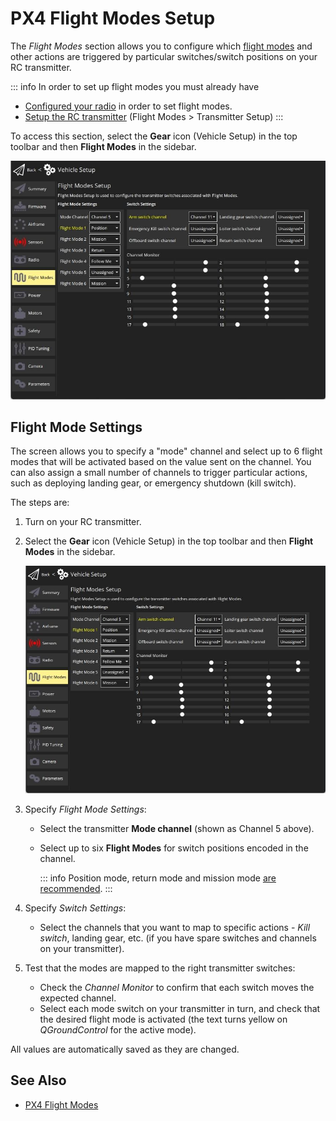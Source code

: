 # PX4 Flight Modes Setup

The _Flight Modes_ section allows you to configure which [flight modes](http://docs.px4.io/master/en/getting_started/flight_modes.html) and other actions are triggered by particular switches/switch positions on your RC transmitter.

::: info
In order to set up flight modes you must already have

- [Configured your radio](../setup_view/radio.md) in order to set flight modes.
- [Setup the RC transmitter](../setup_view/FlightModes.md#transmitter-setup) (Flight Modes > Transmitter Setup)
  :::

To access this section, select the **Gear** icon (Vehicle Setup) in the top toolbar and then **Flight Modes** in the sidebar.

![Flight modes single-channel](../../../assets/setup/flight_modes/px4_single_channel.jpg)

## Flight Mode Settings

The screen allows you to specify a "mode" channel and select up to 6 flight modes that will be activated based on the value sent on the channel.
You can also assign a small number of channels to trigger particular actions, such as deploying landing gear, or emergency shutdown (kill switch).

The steps are:

1. Turn on your RC transmitter.

2. Select the **Gear** icon (Vehicle Setup) in the top toolbar and then **Flight Modes** in the sidebar.

   ![Flight modes single-channel](../../../assets/setup/flight_modes/px4_single_channel.jpg)

3. Specify _Flight Mode Settings_:

   - Select the transmitter **Mode channel** (shown as Channel 5 above).
   - Select up to six **Flight Modes** for switch positions encoded in the channel.

     ::: info
     Position mode, return mode and mission mode [are recommended](https://docs.px4.io/master/en/config/flight_mode.html#what-flight-modes-and-switches-should-i-set).
     :::

4. Specify _Switch Settings_:

   - Select the channels that you want to map to specific actions - _Kill switch_, landing gear, etc. (if you have spare switches and channels on your transmitter).

5. Test that the modes are mapped to the right transmitter switches:
   - Check the _Channel Monitor_ to confirm that each switch moves the expected channel.
   - Select each mode switch on your transmitter in turn, and check that the desired flight mode is activated (the text turns yellow on _QGroundControl_ for the active mode).

All values are automatically saved as they are changed.

## See Also

- [PX4 Flight Modes](https://docs.px4.io/en/flight_modes/)
